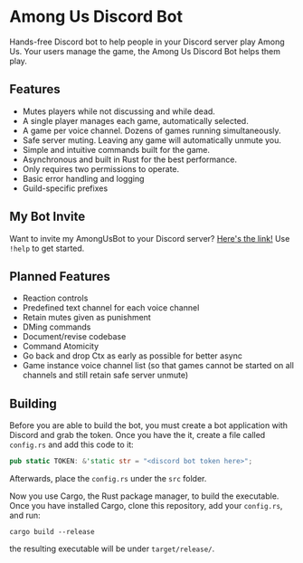 # Among Us Discord Bot

Hands-free Discord bot to help people in your Discord server play Among Us. Your users manage the game, the Among Us Discord Bot helps them play.

## Features

- Mutes players while not discussing and while dead.
- A single player manages each game, automatically selected.
- A game per voice channel. Dozens of games running simultaneously.
- Safe server muting. Leaving any game will automatically unmute you.
- Simple and intuitive commands built for the game.
- Asynchronous and built in Rust for the best performance.
- Only requires two permissions to operate.
- Basic error handling and logging
- Guild-specific prefixes

## My Bot Invite

Want to invite my AmongUsBot to your Discord server? [Here's the link!](https://discord.com/api/oauth2/authorize?client_id=754473493201944586&permissions=4196352&scope=bot) Use `!help` to get started.

## Planned Features

- Reaction controls
- Predefined text channel for each voice channel
- Retain mutes given as punishment
- DMing commands
- Document/revise codebase
- Command Atomicity
- Go back and drop Ctx as early as possible for better async
- Game instance voice channel list (so that games cannot be started on all channels and still retain safe server unmute)

## Building

Before you are able to build the bot, you must create a bot application with Discord and grab the token. Once you have the it, create a file called `config.rs` and add this code to it:

```rust
pub static TOKEN: &'static str = "<discord bot token here>";
```

Afterwards, place the `config.rs` under the `src` folder.

Now you use Cargo, the Rust package manager, to build the executable. Once you have installed Cargo, clone this repository, add your `config.rs`, and run:

```
cargo build --release
```

the resulting executable will be under `target/release/`.